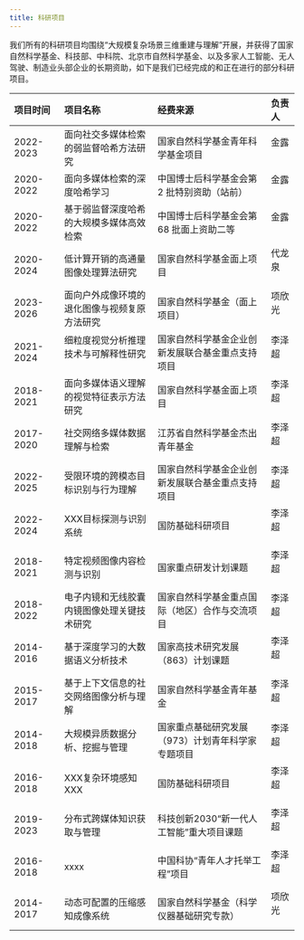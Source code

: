 ```yaml
---
title: 科研项目
---
```


我们所有的科研项目均围绕“大规模复杂场景三维重建与理解”开展，并获得了国家自然科学基金、科技部、中科院、北京市自然科学基金、以及多家人工智能、无人驾驶、制造业头部企业的长期资助，如下是我们已经完成的和正在进行的部分科研项目。

<table class=".table">
    <thead>
        <tr>
            <th style="text-align:left">项目时间</th>
            <th style="text-align:left">项目名称</th>
            <th style="text-align:left">经费来源</th>
            <th style="text-align:left">负责人</th>
        </tr>
    </thead>
    <tbody>
        <tr>
            <td style="text-align:left">2022-2023  </td>
            <td style="text-align:left">面向社交多媒体检索的弱监督哈希方法研究  </td>
            <td style="text-align:left">国家自然科学基金青年科学基金项目  </td>
            <td style="text-align:left">金露  </td>
        </tr>
        <tr>
            <td style="text-align:left">2020-2022  </td>
            <td style="text-align:left">面向多媒体检索的深度哈希学习  </td>
            <td style="text-align:left">中国博士后科学基金会第 2 批特别资助（站前）  </td>
            <td style="text-align:left">金露  </td>
        </tr>
        <tr>
            <td style="text-align:left">2020-2022  </td>
            <td style="text-align:left">基于弱监督深度哈希的大规模多媒体高效检索  </td>
            <td style="text-align:left">中国博士后科学基金会第 68 批面上资助二等  </td>
            <td style="text-align:left">金露  </td>
        </tr>
        <tr>
            <td style="text-align:left">2020-2024  </td>
            <td style="text-align:left">低计算开销的高通量图像处理算法研究  </td>
            <td style="text-align:left">国家自然科学基金面上项目  </td>
            <td style="text-align:left">代龙泉  </td>
        </tr>
        <tr>
            <td style="text-align:left">2023-2026  </td>
            <td style="text-align:left">面向户外成像环境的退化图像与视频复原方法研究  </td>
            <td style="text-align:left">国家自然科学基金（面上项目）  </td>
            <td style="text-align:left">项欣光  </td>
        </tr>
        <tr>
            <td style="text-align:left">2021-2024  </td>
            <td style="text-align:left">细粒度视觉分析推理技术与可解释性研究  </td>
            <td style="text-align:left">国家自然科学基金企业创新发展联合基金重点支持项目  </td>
            <td style="text-align:left">李泽超  </td>
        </tr>
        <tr>
            <td style="text-align:left">2018-2021  </td>
            <td style="text-align:left">面向多媒体语义理解的视觉特征表示方法研究  </td>
            <td style="text-align:left">国家自然科学基金面上项目  </td>
            <td style="text-align:left">李泽超  </td>
        </tr>
        <tr>
            <td style="text-align:left">2017-2020  </td>
            <td style="text-align:left">社交网络多媒体数据理解与检索  </td>
            <td style="text-align:left">江苏省自然科学基金杰出青年基金  </td>
            <td style="text-align:left">李泽超  </td>
        </tr>
        <tr>
            <td style="text-align:left">2022-2025  </td>
            <td style="text-align:left">受限环境的跨模态目标识别与行为理解  </td>
            <td style="text-align:left">国家自然科学基金企业创新发展联合基金重点支持项目  </td>
            <td style="text-align:left">李泽超  </td>
        </tr>
        <tr>
            <td style="text-align:left">2022-2024  </td>
            <td style="text-align:left">XXX目标探测与识别系统  </td>
            <td style="text-align:left">国防基础科研项目  </td>
            <td style="text-align:left">李泽超  </td>
        </tr>
        <tr>
            <td style="text-align:left">2018-2021  </td>
            <td style="text-align:left">特定视频图像内容检测与识别  </td>
            <td style="text-align:left">国家重点研发计划课题  </td>
            <td style="text-align:left">李泽超  </td>
        </tr>
        <tr>
            <td style="text-align:left">2018-2022  </td>
            <td style="text-align:left">电子内镜和无线胶囊内镜图像处理关键技术研究  </td>
            <td style="text-align:left">国家自然科学基金重点国际（地区）合作与交流项目  </td>
            <td style="text-align:left">李泽超  </td>
        </tr>
        <tr>
            <td style="text-align:left">2014-2016  </td>
            <td style="text-align:left">基于深度学习的大数据语义分析技术  </td>
            <td style="text-align:left">国家高技术研究发展（863）计划课题  </td>
            <td style="text-align:left">李泽超  </td>
        </tr>
        <tr>
            <td style="text-align:left">2015-2017  </td>
            <td style="text-align:left">基于上下文信息的社交网络图像分析与理解  </td>
            <td style="text-align:left">国家自然科学基金青年基金  </td>
            <td style="text-align:left">李泽超  </td>
        </tr>
        <tr>
            <td style="text-align:left">2014-2018  </td>
            <td style="text-align:left">大规模异质数据分析、挖掘与管理  </td>
            <td style="text-align:left">国家重点基础研究发展（973）计划青年科学家专题项目  </td>
            <td style="text-align:left">李泽超  </td>
        </tr>
        <tr>
            <td style="text-align:left">2016-2018  </td>
            <td style="text-align:left">XXX复杂环境感知XXX  </td>
            <td style="text-align:left">国防基础科研项目  </td>
            <td style="text-align:left">李泽超  </td>
        </tr>
        <tr>
            <td style="text-align:left">2019-2023  </td>
            <td style="text-align:left">分布式跨媒体知识获取与管理  </td>
            <td style="text-align:left">科技创新2030“新一代人工智能”重大项目课题  </td>
            <td style="text-align:left">李泽超  </td>
        </tr>
        <tr>
            <td style="text-align:left">2016-2018  </td>
            <td style="text-align:left">xxxx  </td>
            <td style="text-align:left">中国科协“青年人才托举工程”项目  </td>
            <td style="text-align:left">李泽超  </td>
        </tr>
        <tr>
            <td style="text-align:left">2014-2017  </td>
            <td style="text-align:left">动态可配置的压缩感知成像系统  </td>
            <td style="text-align:left">国家自然科学基金（科学仪器基础研究专款）  </td>
            <td style="text-align:left">项欣光  </td>
        </tr>
    </tbody>
</table>